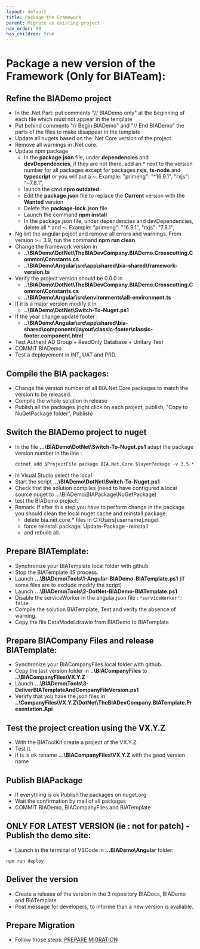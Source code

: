 ```yaml
---
layout: default
title: Package the Framework
parent: Migrate an existing project
nav_order: 90
has_children: true
---
```

# Package a new version of the Framework (Only for BIATeam):

## Refine the BIADemo project
- In the .Net Part: put comments "// BIADemo only" at the beginning of each file which must not appear in the template
- Put behind comments "// Begin BIADemo" and "// End BIADemo" the parts of the files to make disappear in the template
- Update all nugets based on the .Net Core version of the project.
- Remove all warnings in .Net core.
- Update npm package
  - In the **package.json** file, under **dependencies** and **devDependencies**, if they are not there, add an **^** next to the version number for all packages except for packages **rxjs**, **ts-node** and **typescript** or you will put a **~**. Example: "primeng": "^16.9.1", "rxjs": "~7.8.1",
  - launch the cmd **npm outdated**
  - Edit the **package.json** file to replace the **Current** version with the **Wanted** version
  - Delete the **package-lock.json** file
  - Launch the command **npm install**
  - In the package.json file, under dependencies and devDependencies, delete all **^** and **~**. Example: "primeng": "16.9.1", "rxjs": "7.8.1",
- Ng lint the angular poject and remove all errors and warnings. From version >= 3.9, run the command **npm run clean**
- Change the framework version in 
  - **..\BIADemo\DotNet\TheBIADevCompany.BIADemo.Crosscutting.Common\Constants.cs**
  - **..\BIADemo\Angular\src\app\shared\bia-shared\framework-version.ts**
- Verify the project version should be 0.0.0 in
  - **..\BIADemo\DotNet\TheBIADevCompany.BIADemo.Crosscutting.Common\Constants.cs**
  - **..\BIADemo\Angular\src\environments\all-environment.ts**
- If it is a major version modify it in 
  - **..\BIADemo\DotNet\Switch-To-Nuget.ps1**
- If the year change update footer :
  - **..\BIADemo\Angular\src\app\shared\bia-shared\components\layout\classic-footer\classic-footer.component.html**
- Test Authent AD Group + ReadOnly Database + Unitary Test
- COMMIT BIADemo
- Test a deployement in INT, UAT and PRD.

## Compile the BIA packages:
- Change the version number of all BIA.Net.Core packages to match the version to be released.
- Compile the whole solution in release
- Publish all the packages (right click on each project, publish, "Copy to NuGetPackage folder", Publish)

## Switch the BIADemo project to nuget
- In the file **...\BIADemo\DotNet\Switch-To-Nuget.ps1** adapt the package version number in the line :
    ```
    dotnet add $ProjectFile package BIA.Net.Core.$layerPackage -v 3.5.*
    ```
- In Visual Studio select the local 
- Start the script **...\BIADemo\DotNet\Switch-To-Nuget.ps1**
- Check that the solution compiles (need to have configured a local source nuget to ...\BIADemo\BIAPackage\NuGetPackage)
- test the BIADemo project.
- Remark: If after this step you have to perform change in the package you should clean the local nuget cache and reinstall package:
  - delete bia.net.core.* files in C:\Users\[username]\.nuget
  - force reinstall package: Update-Package -reinstall
  - and rebuild all.

## Prepare BIATemplate:
- Synchronize your BIATemplate local folder with github.
- Stop the BIATemplate IIS process.
- Launch **...\BIADemo\Tools\1-Angular-BIADemo-BIATemplate.ps1** (if some files are to exclude modify the script)
- Launch **...\BIADemo\Tools\2-DotNet-BIADemo-BIATemplate.ps1**
- Disable the serviceWorker in the angular.json file : ```"serviceWorker": false```
- Compile the solution BIATemplate, Test and verify the absence of warning.
- Copy the file DataModel.drawio from BIADemo to BIATemplate
  
## Prepare BIACompany Files and release BIATemplate:
- Synchronize your BIACompanyFiles local folder with github.
- Copy the last version folder in   **..\BIACompanyFiles** to **..\BIACompanyFiles\VX.Y.Z**
- Launch **...\BIADemo\Tools\3-DeliverBIATemplateAndCompanyFileVersion.ps1**
- Verirfy that you have the json files in **..\CompanyFiles\VX.Y.Z\DotNet\TheBIADevCompany.BIATemplate.Presentation.Api**


## Test the project creation using the VX.Y.Z
- With the BIAToolKit create a project of the VX.Y.Z.
- Test it.
- If is is ok rename **...\BIACompanyFiles\VX.Y.Z** with the good version name

## Publish BIAPackage
- If everything is ok Publish the packages on nuget.org
- Wait the confirmation by mail of all packages
- COMMIT BIADemo, BIACompanyFiles and BIATemplate

## ONLY FOR LATEST VERSION (ie : not for patch) - Publish the demo site:
- Launch in the terminal of VSCode in **...BIADemo\Angular** folder:
```
npm run deploy
```

## Deliver the version
- Create a release of the version in the 3 repository BIADocs, BIADemo and BIATemplate
- Post message for developers, to informe than a new version is available.

## Prepare Migration
- Follow those steps: [PREPARE MIGRATION](./10-PrepareMigration.md)